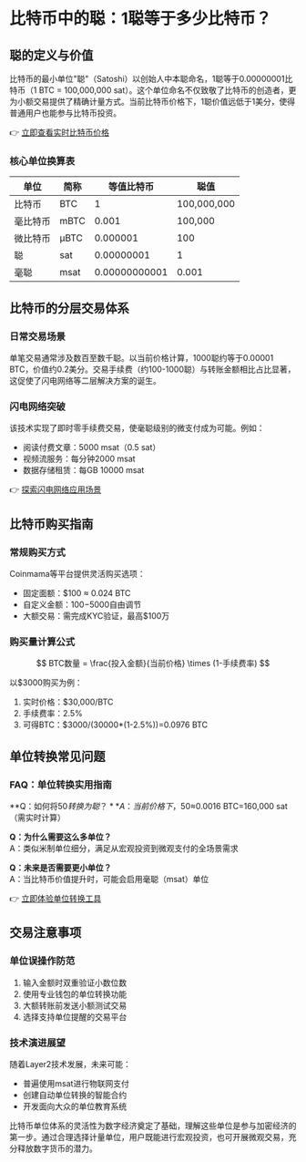 # 比特币中的聪：1聪等于多少比特币？

## 聪的定义与价值
比特币的最小单位"聪"（Satoshi）以创始人中本聪命名，1聪等于0.00000001比特币（1 BTC = 100,000,000 sat）。这个单位命名不仅致敬了比特币的创造者，更为小额交易提供了精确计量方式。当前比特币价格下，1聪价值远低于1美分，使得普通用户也能参与比特币投资。

👉 [立即查看实时比特币价格](https://bit.ly/okx_welcome)

### 核心单位换算表
| 单位         | 简称  | 等值比特币       | 聪值       |
|--------------|-------|------------------|------------|
| 比特币       | BTC   | 1                | 100,000,000|
| 毫比特币     | mBTC  | 0.001            | 100,000    |
| 微比特币     | μBTC  | 0.000001         | 100        |
| 聪           | sat   | 0.00000001       | 1          |
| 毫聪         | msat  | 0.00000000001    | 0.001      |

## 比特币的分层交易体系
### 日常交易场景
单笔交易通常涉及数百至数千聪。以当前价格计算，1000聪约等于0.00001 BTC，价值约0.2美分。交易手续费（约100-1000聪）与转账金额相比占比显著，这促使了闪电网络等二层解决方案的诞生。

### 闪电网络突破
该技术实现了即时零手续费交易，使毫聪级别的微支付成为可能。例如：
- 阅读付费文章：5000 msat（0.5 sat）
- 视频流服务：每分钟2000 msat
- 数据存储租赁：每GB 10000 msat

👉 [探索闪电网络应用场景](https://bit.ly/okx_welcome)

## 比特币购买指南
### 常规购买方式
Coinmama等平台提供灵活购买选项：
- 固定面额：$100 ≈ 0.024 BTC
- 自定义金额：$100-$5000自由调节
- 大额交易：需完成KYC验证，最高$100万

### 购买量计算公式
$$ BTC数量 = \frac{投入金额}{当前价格} \times (1-手续费率) $$

以$3000购买为例：
1. 实时价格：$30,000/BTC
2. 手续费率：2.5%
3. 可得BTC：$3000/(30000*(1-2.5%))=0.0976 BTC

## 单位转换常见问题
### FAQ：单位转换实用指南
**Q：如何将$50转换为聪？**  
A：当前价格下，$50≈0.0016 BTC=160,000 sat（需实时计算）

**Q：为什么需要这么多单位？**  
A：类似米制单位细分，满足从宏观投资到微观支付的全场景需求

**Q：未来是否需要更小单位？**  
A：当比特币价值提升时，可能会启用毫聪（msat）单位

👉 [立即体验单位转换工具](https://bit.ly/okx_welcome)

## 交易注意事项
### 单位误操作防范
1. 输入金额时双重验证小数位数
2. 使用专业钱包的单位转换功能
3. 大额转账前发送小额测试交易
4. 选择支持单位提醒的交易平台

### 技术演进展望
随着Layer2技术发展，未来可能：
- 普遍使用msat进行物联网支付
- 创建自动单位转换的智能合约
- 开发面向大众的单位教育系统

比特币单位体系的灵活性为数字经济奠定了基础，理解这些单位是参与加密经济的第一步。通过合理选择计量单位，用户既能进行宏观投资，也可开展微观交易，充分释放数字货币的潜力。